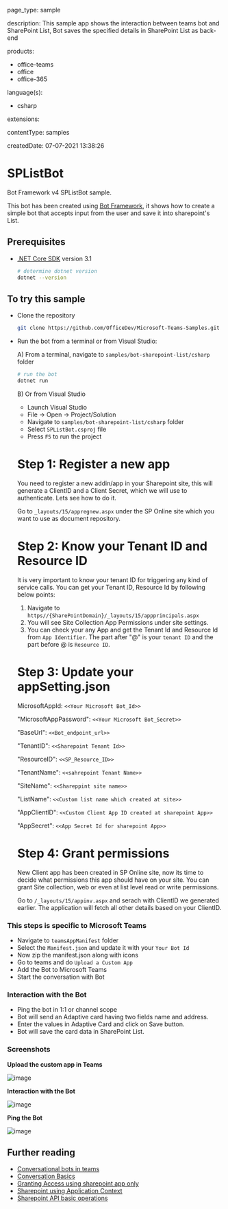 
page_type: sample

description: This sample app shows the interaction between teams bot and SharePoint List, Bot saves the specified details in SharePoint List as back-end

products:
- office-teams
- office
- office-365

language(s):
- csharp

extensions:

contentType: samples

createdDate: 07-07-2021 13:38:26

# SPListBot

Bot Framework v4 SPListBot sample.

This bot has been created using [Bot Framework](https://dev.botframework.com), it shows how to create a simple bot that accepts input from the user and save it into sharepoint's List.

## Prerequisites

- [.NET Core SDK](https://dotnet.microsoft.com/download) version 3.1

  ```bash
  # determine dotnet version
  dotnet --version
  ```

## To try this sample

- Clone the repository

    ```bash
    git clone https://github.com/OfficeDev/Microsoft-Teams-Samples.git
    ```

- Run the bot from a terminal or from Visual Studio:

  A) From a terminal, navigate to `samples/bot-sharepoint-list/csharp` folder

  ```bash
  # run the bot
  dotnet run
  ```

  B) Or from Visual Studio

  - Launch Visual Studio
  - File -> Open -> Project/Solution
  - Navigate to `samples/bot-sharepoint-list/csharp` folder
  - Select `SPListBot.csproj` file
  - Press `F5` to run the project

  # Step 1: Register a new app

    You need to register a new addin/app in your Sharepoint site, this will generate a ClientID and a Client Secret,  which we will use to authenticate. Lets see how to do it.

    Go to `_layouts/15/appregnew.aspx` under the SP Online site which you want to use as document repository.

  # Step 2: Know your Tenant ID and Resource ID

    It is very important to know your tenant ID for triggering any kind of service calls.
    You can get your Tenant ID, Resource Id by following below points:
    1. Navigate to `https//{SharePointDomain}/_layouts/15/appprincipals.aspx`
    2. You will see Site Collection App Permissions under site settings.
    3. You can check your any App and get the Tenant Id and Resource Id from `App Identifier`. The   part after "@" is your `tenant ID` and the part before @ is `Resource ID`.


  # Step 3: Update your appSetting.json

  MicrosoftAppId: `<<Your Microsoft Bot_Id>>`

  "MicrosoftAppPassword": `<<Your Microsoft Bot_Secret>>`

  "BaseUrl": `<<Bot_endpoint_url>>`

  "TenantID":  `<<Sharepoint Tenant Id>>`

  "ResourceID": `<<SP_Resource_ID>>`

  "TenantName":  `<<sahrepoint Tenant Name>>`

  "SiteName":  `<<Shareppint site name>>`

  "ListName":  `<<Custom list name which created at site>>`

  "AppClientID": `<<Custom Client App ID created at sharepoint App>>`

  "AppSecret": `<<App Secret Id for sharepoint App>>` 

  # Step 4: Grant permissions
    New Client app has been created in SP Online site, now its time to decide what permissions this app should have on your site. You can grant Site collection, web or even at list level read or write permissions.

    Go to `/_layouts/15/appinv.aspx` and serach with ClientID we generated earlier. The application will fetch all other details based on your ClientID.


### This steps is specific to Microsoft Teams

- Navigate to `teamsAppManifest` folder
- Select the `Manifest.json` and update it with your `Your Bot Id`
- Now zip the manifest.json along with icons
- Go to teams and do `Upload a Custom App` 
- Add the Bot to Microsoft Teams
- Start the conversation with Bot

### Interaction with the Bot
- Ping the bot in 1:1 or channel scope
- Bot will send an Adaptive card having two fields name and address.
- Enter the values in Adaptive Card and click on Save button.
- Bot will save the card data in SharePoint List.

### Screenshots
**Upload the custom app in Teams**

![image](https://user-images.githubusercontent.com/50989436/109759882-c36f3480-7c13-11eb-9a38-e69d2c7139e7.png)

**Interaction with the Bot**

![image](https://user-images.githubusercontent.com/50989436/109759972-eb5e9800-7c13-11eb-9246-e8fa02fbef64.png)

**Ping the Bot**

![image](https://user-images.githubusercontent.com/50989436/109760014-fe716800-7c13-11eb-932d-9c692d4a67ae.png)


## Further reading
- [Conversational bots in teams](https://docs.microsoft.com/en-us/microsoftteams/platform/bots/what-are-bots)
- [Conversation Basics](https://docs.microsoft.com/en-us/microsoftteams/platform/bots/how-to/conversations/conversation-basics?tabs=dotnet)
- [Granting Access using sharepoint app only](https://docs.microsoft.com/en-us/sharepoint/dev/solution-guidance/security-apponly-azureacs)
- [Sharepoint using Application Context](https://docs.microsoft.com/en-us/sharepoint/dev/solution-guidance/security-apponly)
- [Sharepoint API basic operations](https://docs.microsoft.com/en-us/sharepoint/dev/sp-add-ins/complete-basic-operations-using-sharepoint-rest-endpoints)


